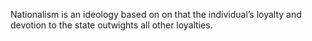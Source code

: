 Nationalism is an ideology based on on that the individual’s loyalty and devotion to the state outwights all other loyalties. 